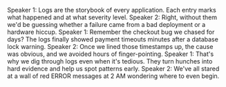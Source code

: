 Speaker 1: Logs are the storybook of every application. Each entry marks what happened and at what severity level.
Speaker 2: Right, without them we'd be guessing whether a failure came from a bad deployment or a hardware hiccup.
Speaker 1: Remember the checkout bug we chased for days? The logs finally showed payment timeouts minutes after a database lock warning.
Speaker 2: Once we lined those timestamps up, the cause was obvious, and we avoided hours of finger-pointing.
Speaker 1: That's why we dig through logs even when it's tedious. They turn hunches into hard evidence and help us spot patterns early.
Speaker 2: We've all stared at a wall of red ERROR messages at 2 AM wondering where to even begin.
